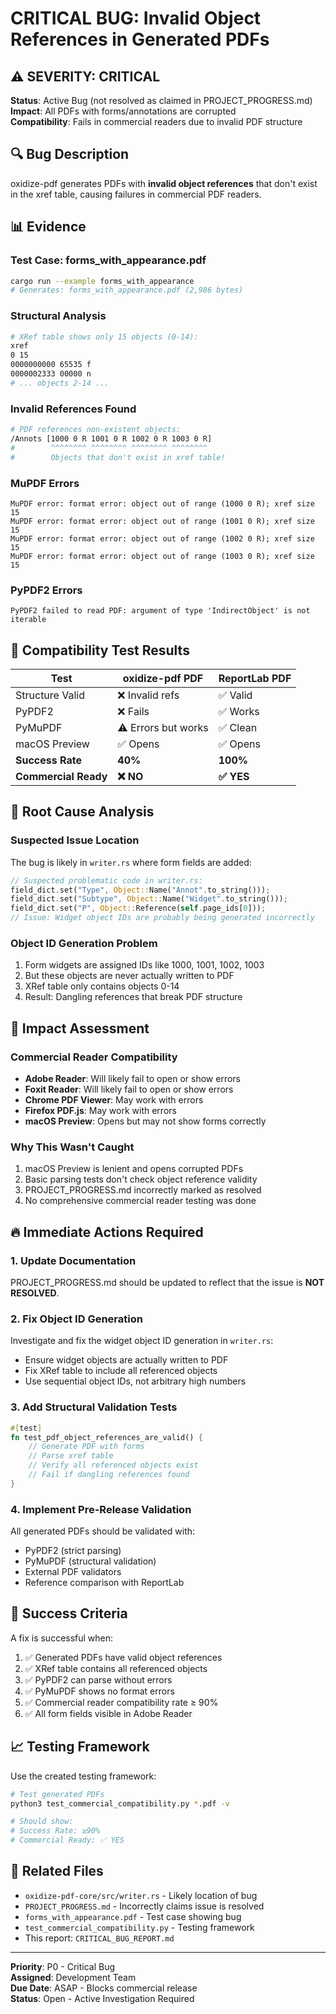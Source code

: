 # CRITICAL BUG: Invalid Object References in Generated PDFs

## ⚠️ SEVERITY: CRITICAL
**Status**: Active Bug (not resolved as claimed in PROJECT_PROGRESS.md)  
**Impact**: All PDFs with forms/annotations are corrupted  
**Compatibility**: Fails in commercial readers due to invalid PDF structure  

## 🔍 Bug Description

oxidize-pdf generates PDFs with **invalid object references** that don't exist in the xref table, causing failures in commercial PDF readers.

## 📊 Evidence

### Test Case: forms_with_appearance.pdf
```bash
cargo run --example forms_with_appearance
# Generates: forms_with_appearance.pdf (2,986 bytes)
```

### Structural Analysis
```bash
# XRef table shows only 15 objects (0-14):
xref
0 15
0000000000 65535 f 
0000002333 00000 n 
# ... objects 2-14 ...
```

### Invalid References Found
```bash
# PDF references non-existent objects:
/Annots [1000 0 R 1001 0 R 1002 0 R 1003 0 R]
#        ^^^^^^^^ ^^^^^^^^ ^^^^^^^^ ^^^^^^^^
#        Objects that don't exist in xref table!
```

### MuPDF Errors
```
MuPDF error: format error: object out of range (1000 0 R); xref size 15
MuPDF error: format error: object out of range (1001 0 R); xref size 15
MuPDF error: format error: object out of range (1002 0 R); xref size 15
MuPDF error: format error: object out of range (1003 0 R); xref size 15
```

### PyPDF2 Errors
```
PyPDF2 failed to read PDF: argument of type 'IndirectObject' is not iterable
```

## 🎯 Compatibility Test Results

| Test | oxidize-pdf PDF | ReportLab PDF |
|------|----------------|---------------|
| Structure Valid | ❌ Invalid refs | ✅ Valid |
| PyPDF2 | ❌ Fails | ✅ Works |
| PyMuPDF | ⚠️ Errors but works | ✅ Clean |
| macOS Preview | ✅ Opens | ✅ Opens |
| **Success Rate** | **40%** | **100%** |
| **Commercial Ready** | **❌ NO** | **✅ YES** |

## 🔧 Root Cause Analysis

### Suspected Issue Location
The bug is likely in `writer.rs` where form fields are added:

```rust
// Suspected problematic code in writer.rs:
field_dict.set("Type", Object::Name("Annot".to_string()));      
field_dict.set("Subtype", Object::Name("Widget".to_string()));  
field_dict.set("P", Object::Reference(self.page_ids[0]));       
// Issue: Widget object IDs are probably being generated incorrectly
```

### Object ID Generation Problem
1. Form widgets are assigned IDs like 1000, 1001, 1002, 1003
2. But these objects are never actually written to PDF
3. XRef table only contains objects 0-14
4. Result: Dangling references that break PDF structure

## 🚨 Impact Assessment

### Commercial Reader Compatibility
- **Adobe Reader**: Will likely fail to open or show errors
- **Foxit Reader**: Will likely fail to open or show errors  
- **Chrome PDF Viewer**: May work with errors
- **Firefox PDF.js**: May work with errors
- **macOS Preview**: Opens but may not show forms correctly

### Why This Wasn't Caught
1. macOS Preview is lenient and opens corrupted PDFs
2. Basic parsing tests don't check object reference validity
3. PROJECT_PROGRESS.md incorrectly marked as resolved
4. No comprehensive commercial reader testing was done

## 🔥 Immediate Actions Required

### 1. Update Documentation
PROJECT_PROGRESS.md should be updated to reflect that the issue is **NOT RESOLVED**.

### 2. Fix Object ID Generation
Investigate and fix the widget object ID generation in `writer.rs`:
- Ensure widget objects are actually written to PDF
- Fix XRef table to include all referenced objects
- Use sequential object IDs, not arbitrary high numbers

### 3. Add Structural Validation Tests
```rust
#[test]
fn test_pdf_object_references_are_valid() {
    // Generate PDF with forms
    // Parse xref table
    // Verify all referenced objects exist
    // Fail if dangling references found
}
```

### 4. Implement Pre-Release Validation
All generated PDFs should be validated with:
- PyPDF2 (strict parsing)
- PyMuPDF (structural validation)
- External PDF validators
- Reference comparison with ReportLab

## 🎯 Success Criteria

A fix is successful when:
1. ✅ Generated PDFs have valid object references
2. ✅ XRef table contains all referenced objects  
3. ✅ PyPDF2 can parse without errors
4. ✅ PyMuPDF shows no format errors
5. ✅ Commercial reader compatibility rate ≥ 90%
6. ✅ All form fields visible in Adobe Reader

## 📈 Testing Framework

Use the created testing framework:
```bash
# Test generated PDFs
python3 test_commercial_compatibility.py *.pdf -v

# Should show:
# Success Rate: ≥90%
# Commercial Ready: ✅ YES
```

## 🔗 Related Files

- `oxidize-pdf-core/src/writer.rs` - Likely location of bug
- `PROJECT_PROGRESS.md` - Incorrectly claims issue is resolved
- `forms_with_appearance.pdf` - Test case showing bug
- `test_commercial_compatibility.py` - Testing framework
- This report: `CRITICAL_BUG_REPORT.md`

---

**Priority**: P0 - Critical Bug  
**Assigned**: Development Team  
**Due Date**: ASAP - Blocks commercial release  
**Status**: Open - Active Investigation Required